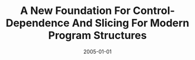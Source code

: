 ---
title: "A New Foundation For Control-Dependence And Slicing For Modern Program Structures"
date: 2005-01-01
venue: "Programming Languages and Systems, 14th European Symposium on Programming,ESOP 2005, Held as Part of the Joint European Conferences on Theory and Practice of Software, ETAPS 2005, Edinburgh, UK, April 4-8, 2005, Proceedings"
paperurl: https://doi.org/10.1007/978-3-540-31987-0_7
authors: "Venkatesh Prasad Ranganath, Torben Amtoft, Anindya Banerjee, Matthew B Dwyer and John Hatcliff"
---